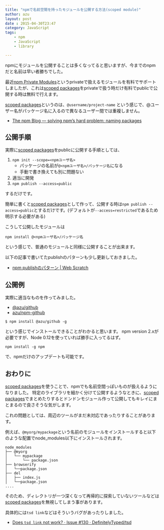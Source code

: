 ```yaml
---
title: "npmで名前空間を持ったモジュールを公開する方法(scoped module)"
author: azu
layout: post
date : 2015-04-30T23:47
category: JavaScript
tags:
    - npm
    - JavaScript
    - library

---
```


npmにモジュールを公開することは多くなってると思いますが、今までのnpmだと名前は早い者勝ちでした。

最近[npm Private Modules](https://www.npmjs.com/private-modules "npm Private Modules")というprivateで扱えるモジュールを有料でサポートしましたが、これは[scoped packages](https://docs.npmjs.com/getting-started/scoped-packages "scoped packages")をprivateで扱う時だけ有料でpublicで公開する時は無料で行えます。

[scoped packages](https://docs.npmjs.com/getting-started/scoped-packages "scoped packages")というのは、`@username/project-name` という感じで、@ユーザー名がパッケージ名に入るので異なるユーザー間では重複しません。

- [The npm Blog — solving npm’s hard problem: naming packages](http://blog.npmjs.org/post/116936804365/solving-npms-hard-problem-naming-packages "The npm Blog — solving npm’s hard problem: naming packages")

## 公開手順

実際に[scoped packages](https://docs.npmjs.com/getting-started/scoped-packages "scoped packages")をpublicに公開する手順としては、


1. `npm init --scope=<npmユーザ名>`
	- パッケージの名前が`@<npmユーザ名>/パッケージ名`になる
	- 手動で書き換えても別に問題ない
2. 適当に開発
3. `npm publish --access=public`

するだけです。

簡単に書くと[scoped packages](https://docs.npmjs.com/getting-started/scoped-packages "scoped packages")として作って、公開する時は`npm publish --access=public`とするだけです。(デフォルトが`--access=restricted`であるため明示する必要がある)

こうして公開したモジュールは

```
npm install @<npmユーザ名>/パッケージ名
```

という感じで、普通のモジュールと同様に公開することが出来ます。

以下の記事で書いてたpublishのパターンも少し更新しておきました。

- [npm publishのパターン | Web Scratch](http://efcl.info/2015/04/09/npm-publish-pattern/ "npm publishのパターン | Web Scratch")

## 公開例

実際に適当なものを作ってみました。

- [@azu/github](https://www.npmjs.com/package/@azu/github)
- [azu/npm-github](https://github.com/azu/npm-github)


```
$ npm install @azu/github -g 
```

という感じでインストールできることがわかると思います。
npm version 2.xが必要ですが、Node 0.12を使っていれば勝手に入ってるはず。

```
npm install -g npm
```

で、npmだけのアップデートも可能です。

## おわりに

[scoped packages](https://docs.npmjs.com/getting-started/scoped-packages "scoped packages")を使うことで、npmでも名前空間っぽいものが扱えるようになりました。
特定のライブラリを細かく分けて公開するようなときに、[scoped packages](https://docs.npmjs.com/getting-started/scoped-packages "scoped packages")でまとめたりするとドンドンモジュール作って公開してもキレイにまとまるので良さそうな気がします。

これの問題としては、周辺のツールがまだ未対応であったりすることがあります。

例えば、`@myorg/mypackage`という名前のモジュールをインストールすると以下のような配置でnode_modules以下にインストールされます。


```
node_modules
├── @myorg
│   └── mypackage
│       └── package.json
├── browserify
│   └──package.json
├── del
│   ├── index.js
│   └──package.json
....
```

そのため、ディレクトリが一つ深くなって再帰的に探索していないツールなどは[scoped packages](https://docs.npmjs.com/getting-started/scoped-packages "scoped packages")を無視してしまう事があります。

具体的には`tsd link`などはそういうバグがあったりしました。

- [Does `tsd link` not work? · Issue #130 · DefinitelyTyped/tsd](https://github.com/DefinitelyTyped/tsd/issues/130#issuecomment-91127150 "Does `tsd link` not work? · Issue #130 · DefinitelyTyped/tsd")
